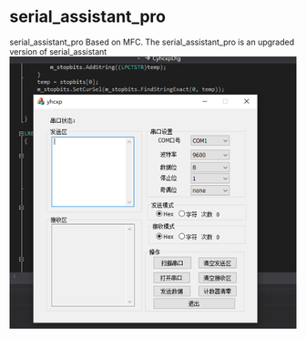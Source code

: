 # serial_assistant_pro
serial_assistant_pro
Based on MFC.
The serial_assistant_pro is an upgraded version of serial_assistant
![Image Text](https://raw.githubusercontent.com/NikofoxS/serial_assistant/master/serial_assistant_pro/yhcxp/yhcxp.PNG)
